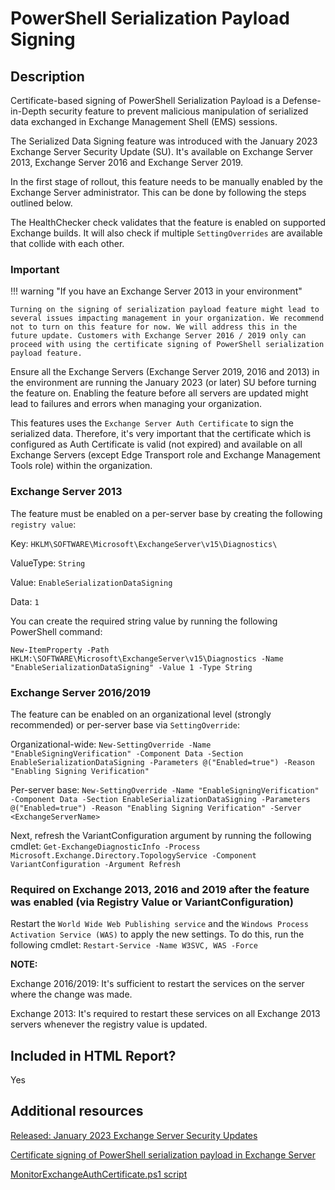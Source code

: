 # PowerShell Serialization Payload Signing

## Description

Certificate-based signing of PowerShell Serialization Payload is a Defense-in-Depth security feature to prevent malicious manipulation of serialized data exchanged in Exchange Management Shell (EMS) sessions.

The Serialized Data Signing feature was introduced with the January 2023 Exchange Server Security Update (SU). It's available on Exchange Server 2013, Exchange Server 2016 and Exchange Server 2019.

In the first stage of rollout, this feature needs to be manually enabled by the Exchange Server administrator. This can be done by following the steps outlined below.

The HealthChecker check validates that the feature is enabled on supported Exchange builds. It will also check if multiple `SettingOverrides` are available that collide with each other.

### Important

!!! warning "If you have an Exchange Server 2013 in your environment"

    Turning on the signing of serialization payload feature might lead to several issues impacting management in your organization. We recommend not to turn on this feature for now. We will address this in the future update. Customers with Exchange Server 2016 / 2019 only can proceed with using the certificate signing of PowerShell serialization payload feature.

Ensure all the Exchange Servers (Exchange Server 2019, 2016 and 2013) in the environment are running the January 2023 (or later) SU before turning the feature on. Enabling the feature before all servers are updated might lead to failures and errors when managing your organization.

This features uses the `Exchange Server Auth Certificate` to sign the serialized data. Therefore, it's very important that the certificate which is configured as Auth Certificate is valid (not expired) and available on all Exchange Servers (except Edge Transport role and Exchange Management Tools role) within the organization.

### Exchange Server 2013
The feature must be enabled on a per-server base by creating the following `registry value`:

Key: `HKLM\SOFTWARE\Microsoft\ExchangeServer\v15\Diagnostics\`

ValueType: `String`

Value: `EnableSerializationDataSigning`

Data: `1`

You can create the required string value by running the following PowerShell command:

`New-ItemProperty -Path HKLM:\SOFTWARE\Microsoft\ExchangeServer\v15\Diagnostics -Name "EnableSerializationDataSigning" -Value 1 -Type String`

### Exchange Server 2016/2019
The feature can be enabled on an organizational level (strongly recommended) or per-server base via `SettingOverride`:

Organizational-wide: `New-SettingOverride -Name "EnableSigningVerification" -Component Data -Section EnableSerializationDataSigning -Parameters @("Enabled=true") -Reason "Enabling Signing Verification"`

Per-server base: `New-SettingOverride -Name "EnableSigningVerification" -Component Data -Section EnableSerializationDataSigning -Parameters @("Enabled=true") -Reason "Enabling Signing Verification" -Server <ExchangeServerName>`

Next, refresh the VariantConfiguration argument by running the following cmdlet:
`Get-ExchangeDiagnosticInfo -Process Microsoft.Exchange.Directory.TopologyService -Component VariantConfiguration -Argument Refresh`

### Required on Exchange 2013, 2016 and 2019 after the feature was enabled (via Registry Value or VariantConfiguration)
Restart the `World Wide Web Publishing service` and the `Windows Process Activation Service (WAS)` to apply the new settings. To do this, run the following cmdlet:
`Restart-Service -Name W3SVC, WAS -Force`

**NOTE:**

Exchange 2016/2019: It's sufficient to restart the services on the server where the change was made.

Exchange 2013: It's required to restart these services on all Exchange 2013 servers whenever the registry value is updated.

## Included in HTML Report?

Yes

## Additional resources

[Released: January 2023 Exchange Server Security Updates](https://techcommunity.microsoft.com/t5/exchange-team-blog/released-january-2023-exchange-server-security-updates/ba-p/3711808)

[Certificate signing of PowerShell serialization payload in Exchange Server](https://support.microsoft.com/kb/5022988)

[MonitorExchangeAuthCertificate.ps1 script](https://aka.ms/MonitorExchangeAuthCertificate)
